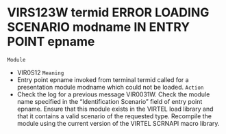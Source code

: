 # VIRS123W termid ERROR LOADING SCENARIO modname IN ENTRY POINT epname
`Module`
- VIR0S12
`Meaning`
- Entry point epname invoked from terminal termid called for a presentation module modname which could not be loaded.
`Action`
- Check the log for a previous message VIR0031W. Check the module name specified in the “Identification Scenario” field of entry point epname. Ensure that this module exists in the VIRTEL load library and that it contains a valid scenario of the requested type. Recompile the module using the current version of the VIRTEL SCRNAPI macro library.
